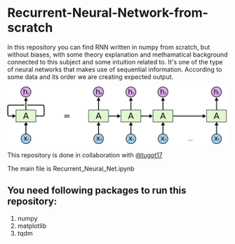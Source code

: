 # Recurrent-Neural-Network-from-scratch
In this repository you can find RNN written in numpy from scratch, but without biases, with some theory explanation and methamatical background connected to this subject and some intuition related to. It's one of the type of neural networks that makes use of sequential information. According to some data and its order we are creating expected output.

<img src="rec_neu_net/rec_net.png" alt="drawing" width="500px"/>

This repository is done in collaboration with [@tugot17](https://github.com/tugot17) 

The main file is Recurrent_Neural_Net.ipynb

## You need following packages to run this repository:
1. numpy
2. matplotlib
3. tqdm

